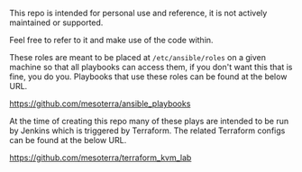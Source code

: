 This repo is intended for personal use and reference, it is not actively maintained or supported.

Feel free to refer to it and make use of the code within.

These roles are meant to be placed at `/etc/ansible/roles` on a given machine so that all playbooks can access them, if you don't want this that is fine, you do you.
Playbooks that use these roles can be found at the below URL.

https://github.com/mesoterra/ansible_playbooks

At the time of creating this repo many of these plays are intended to be run by Jenkins which is triggered by Terraform. The related Terraform configs can be found at the below URL.

https://github.com/mesoterra/terraform_kvm_lab
